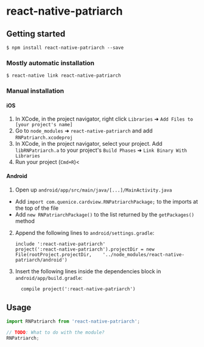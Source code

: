 
# react-native-patriarch

## Getting started

`$ npm install react-native-patriarch --save`

### Mostly automatic installation

`$ react-native link react-native-patriarch`

### Manual installation


#### iOS

1. In XCode, in the project navigator, right click `Libraries` ➜ `Add Files to [your project's name]`
2. Go to `node_modules` ➜ `react-native-patriarch` and add `RNPatriarch.xcodeproj`
3. In XCode, in the project navigator, select your project. Add `libRNPatriarch.a` to your project's `Build Phases` ➜ `Link Binary With Libraries`
4. Run your project (`Cmd+R`)<

#### Android

1. Open up `android/app/src/main/java/[...]/MainActivity.java`
  - Add `import com.quenice.cardview.RNPatriarchPackage;` to the imports at the top of the file
  - Add `new RNPatriarchPackage()` to the list returned by the `getPackages()` method
2. Append the following lines to `android/settings.gradle`:
  	```
  	include ':react-native-patriarch'
  	project(':react-native-patriarch').projectDir = new File(rootProject.projectDir, 	'../node_modules/react-native-patriarch/android')
  	```
3. Insert the following lines inside the dependencies block in `android/app/build.gradle`:
  	```
      compile project(':react-native-patriarch')
  	```


## Usage
```javascript
import RNPatriarch from 'react-native-patriarch';

// TODO: What to do with the module?
RNPatriarch;
```
  